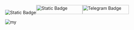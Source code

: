 ![Static Badge](https://img.shields.io/badge/Python-blue?style=for-the-badge&logo=python&logoColor=%23fff64b)[<img alt="Static Badge" src="https://img.shields.io/badge/Discord-%235865F2?style=for-the-badge&logo=discord&logoColor=white&link=https%3A%2F%2Fdiscord.com%2Fusers%2F353166357552168960%2F" width="150" height="30" id="badgeObject">](https://discord.com/users/353166357552168960/)[<img alt="Telegram Badge" src="https://img.shields.io/badge/Telegram-%2326A5E4?style=for-the-badge&logo=telegram&logoColor=white&link=https://t.me/AkitaSX" width="150" height="30" id="telegramBadgeObject">](https://t.me/AkitaSX)




![my](https://github.com/AkitaSX/AkitaSX/assets/152192392/92a15736-589d-4a3c-af95-f57731072b43)
